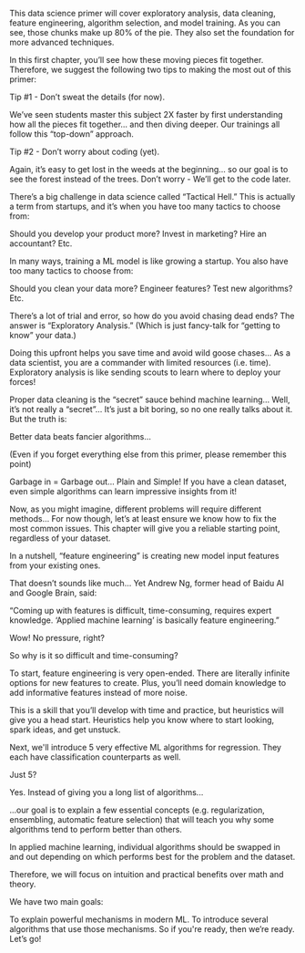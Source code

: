 This data science primer will cover exploratory analysis, data cleaning, feature engineering, algorithm selection, and model training. As you can see, those chunks make up 80% of the pie. They also set the foundation for more advanced techniques.

In this first chapter, you’ll see how these moving pieces fit together. Therefore, we suggest the following two tips to making the most out of this primer:

Tip #1 - Don’t sweat the details (for now).

We’ve seen students master this subject 2X faster by first understanding how all the pieces fit together… and then diving deeper. Our trainings all follow this “top-down” approach.

Tip #2 - Don’t worry about coding (yet).

Again, it’s easy to get lost in the weeds at the beginning… so our goal is to see the forest instead of the trees. Don’t worry - We’ll get to the code later.

There’s a big challenge in data science called “Tactical Hell.” This is actually a term from startups, and it’s when you have too many tactics to choose from:

Should you develop your product more? Invest in marketing? Hire an accountant? Etc.

In many ways, training a ML model is like growing a startup. You also have too many tactics to choose from:

Should you clean your data more? Engineer features? Test new algorithms? Etc.

There’s a lot of trial and error, so how do you avoid chasing dead ends? The answer is “Exploratory Analysis.” (Which is just fancy-talk for “getting to know” your data.)

Doing this upfront helps you save time and avoid wild goose chases… As a data scientist, you are a commander with limited resources (i.e. time). Exploratory analysis is like sending scouts to learn where to deploy your forces!

Proper data cleaning is the “secret” sauce behind machine learning… Well, it’s not really a “secret”… It’s just a bit boring, so no one really talks about it. But the truth is:

Better data beats fancier algorithms…

(Even if you forget everything else from this primer, please remember this point)

Garbage in = Garbage out... Plain and Simple! If you have a clean dataset, even simple algorithms can learn impressive insights from it!

Now, as you might imagine, different problems will require different methods… For now though, let’s at least ensure we know how to fix the most common issues. This chapter will give you a reliable starting point, regardless of your dataset.

In a nutshell, “feature engineering” is creating new model input features from your existing ones.

That doesn’t sounds like much… Yet Andrew Ng, former head of Baidu AI and Google Brain, said:

“Coming up with features is difficult, time-consuming, requires expert knowledge.
‘Applied machine learning’ is basically feature engineering.”

Wow! No pressure, right?

So why is it so difficult and time-consuming?

To start, feature engineering is very open-ended. There are literally infinite options for new features to create. Plus, you’ll need domain knowledge to add informative features instead of more noise.

This is a skill that you’ll develop with time and practice, but heuristics will give you a head start. Heuristics help you know where to start looking, spark ideas, and get unstuck.

Next, we'll introduce 5 very effective ML algorithms for regression. They each have classification counterparts as well.

Just 5?

Yes. Instead of giving you a long list of algorithms...

...our goal is to explain a few essential concepts (e.g. regularization, ensembling, automatic feature selection) that will teach you why some algorithms tend to perform better than others.

In applied machine learning, individual algorithms should be swapped in and out depending on which performs best for the problem and the dataset.

Therefore, we will focus on intuition and practical benefits over math and theory.

We have two main goals:

To explain powerful mechanisms in modern ML.
To introduce several algorithms that use those mechanisms.
So if you're ready, then we’re ready. Let’s go!

